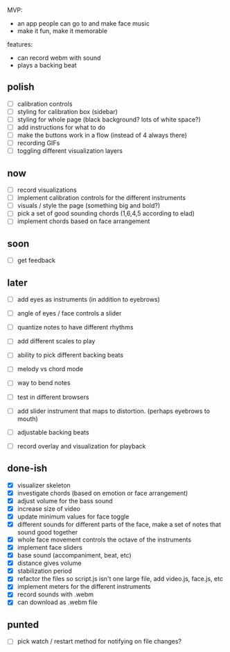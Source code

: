 MVP:

* an app people can go to and make face music
* make it fun, make it memorable

features:

* can record webm with sound
* plays a backing beat


## polish

- [ ] calibration controls
- [ ] styling for calibration box (sidebar)
- [ ] styling for whole page (black background? lots of white space?)
- [ ] add instructions for what to do
- [ ] make the buttons work in a flow (instead of 4 always there)
- [ ] recording GIFs
- [ ] toggling different visualization layers

## now

- [ ] record visualizations
- [ ] implement calibration controls for the different instruments
- [ ] visuals / style the page (something big and bold?)
- [ ] pick a set of good sounding chords (1,6,4,5 according to elad)
- [ ] implement chords based on face arrangement

## soon

- [ ] get feedback

## later

- [ ] add eyes as instruments (in addition to eyebrows)
- [ ] angle of eyes / face controls a slider
- [ ] quantize notes to have different rhythms
- [ ] add different scales to play
- [ ] ability to pick different backing beats
- [ ] melody vs chord mode
- [ ] way to bend notes
- [ ] test in different browsers
- [ ] add slider instrument that maps to distortion. (perhaps eyebrows to mouth)
- [ ] adjustable backing beats
- [ ] record overlay and visualization for playback


## done-ish
- [x] visualizer skeleton
- [x] investigate chords (based on emotion or face arrangement)
- [X] adjust volume for the bass sound
- [X] increase size of video
- [X] update minimum values for face toggle
- [X] different sounds for different parts of the face, make a set of notes that sound good together
- [X] whole face movement controls the octave of the instruments
- [X] implement face sliders
- [X] base sound (accompaniment, beat, etc)
- [X] distance gives volume
- [X] stabilization period
- [X] refactor the files so script.js isn't one large file, add video.js, face.js, etc
- [X] implement meters for the different instruments
- [X] record sounds with .webm
- [X] can download as .webm file

## punted


- [ ] pick watch / restart method for notifying on file changes?
